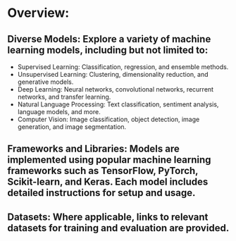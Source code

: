 # Overview:
## Diverse Models: Explore a variety of machine learning models, including but not limited to:

- Supervised Learning: Classification, regression, and ensemble methods.
- Unsupervised Learning: Clustering, dimensionality reduction, and generative models.
- Deep Learning: Neural networks, convolutional networks, recurrent networks, and transfer learning.
- Natural Language Processing: Text classification, sentiment analysis, language models, and more.
- Computer Vision: Image classification, object detection, image generation, and image segmentation.
##  Frameworks and Libraries: Models are implemented using popular machine learning frameworks such as TensorFlow, PyTorch, Scikit-learn, and Keras. Each model includes detailed instructions for setup and usage.

##  Datasets: Where applicable, links to relevant datasets for training and evaluation are provided.

